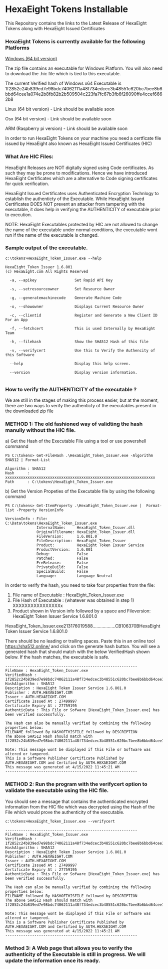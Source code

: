 # HexaEight Tokens Installable
This Repository contains the links to the Latest Release of HexaEight Tokens along with HexaEight Issued Certificates


### HexaEight Tokens is currently available for the following Platforms

[Windows (64 bit version)](https://www.hexaeight.com/downloads/win_x64/HexaEight_Token_Issuer_winx64.zip)

  The zip file contains an executable for Windows Platform. 
  You will also need to download the .hic file which is tied to this executable.
  
  The current Verified hash of Windows x64 Executable is 1f2852c24b839ed7e98bdc74062111a48f734edcec3b48551c620bc7bee8b6bbd64cee1a074e2b8fb82b2b509504c223fa7fc67b3fb6f26090ffe4ccef6662b8
  
  
Linux (64 bit version) - Link should be available soon

Osx (64 bit version) - Link should be available soon

ARM (Raspberry pi version) - Link should be available soon


In order to run HexaEight Tokens on your machine you need a certficate file issued by HexaEight also known as HexaEight Issued Certificates (HIC)

### What Are HIC Files:

HexaEight Releases are NOT digitally signed using Code certificates.  As such they may be prone to modifications.  Hence we have introduced HexaEight Certificates which are a alternative to Code signing certificates for quick verification.

HexaEight Issued Certificates uses Authenticated Encryption Technlogy to establish the authenticty of the Executable. While HexaEight Issued Certificates DOES NOT prevent an attacker from tampering with the executable, it does help in verifying the AUTHENTICITY of executable prior to execution.

NOTE: HexaEight Executables protected by HIC are not allowed to change the name of the executable under normal conditions, the executable wont run if the name of the executable is changed.

### Sample output of the executable.

```
c:\tokens>HexaEight_Token_Issuer.exe --help

HexaEight_Token_Issuer 1.6.801
(c) HexaEight.com All Rights Reserved

  -a, --apikey                 Set Rapid API Key

  -s, --setresourceowner       Set Resource Owner

  -g, --generatemachinecode    Generate Machine Code

  -o, --showowner              Displays Current Resource Owner

  -c, --clientid               Register and Generate a New Client ID For an App

  -f, --fetchcert              This is used Internally by HexaEight Team

  -h, --filehash               Show the SHA512 Hash of this file

  -v, --verifycert             Use this to Verify the Authencity of this Software

  --help                       Display this help screen.

  --version                    Display version information.
  
  ```
  
 
 ### How to verify the AUTHENTICITY of the executable ?
 
 We are still in the stages of making this process easier, but at the moment, there are two ways to verify the authenticty of the executables present in the downloaded zip file
 
### METHOD 1: The old fashioned way of validting the hash manully without the HIC file. 
 
a) Get the Hash of the Executable File using a tool or use powershell commannd 
    
```
PS C:\tokens> Get-FileHash .\HexaEight_Token_Issuer.exe -Algorithm SHA512 | Format-List

Algorithm : SHA512
Hash      : xxxxxxxxxxxxxxxxxxxxxxxxxxxxxxxxxxxxxxxxxxxxxxxxxxxxxxxxxxxxxxxxxxx
Path      : C:\tokens\HexaEight_Token_Issuer.exe
```

b) Get the Version Propeties of the Executable file by using the following command
    
```
PS C:\tokens> Get-ItemProperty .\HexaEight_Token_Issuer.exe |  Format-list -Property VersionInfo

VersionInfo : File:             C:\Data\tokens\HexaEight_Token_Issuer.exe
              InternalName:     HexaEight_Token_Issuer.dll
              OriginalFilename: HexaEight_Token_Issuer.dll
              FileVersion:      1.6.801.0
              FileDescription:  HexaEight_Token_Issuer
              Product:          HexaEight Token Issuer Service
              ProductVersion:   1.6.801
              Debug:            False
              Patched:          False
              PreRelease:       False
              PrivateBuild:     False
              SpecialBuild:     False
              Language:         Language Neutral
```

In order to verify the hash, you need to take four properties from the file: 

1. File name of Executable : HexaEight_Token_Issuer.exe
2. File Hash of Executable : (whatever was obtained in step 1) XXXXXXXXXXXXXXXXx
3. Product shown in Version info followed by a space and Fileversion: HexaEight Token Issuer Service 1.6.801.0

HexaEight_Token_Issuer.exe213176019588..................CB106370BHexaEight Token Issuer Service 1.6.801.0

There should be no leading or trailing spaces. Paste this in an online tool https://sha512.online/ and click on the generate hash button. You will see a generated  hash that should match with the below VerifiedHash shown below. If the hash matches, the executable is safe.

```
-----------------------------------------------------------
FileName : HexaEight_Token_Issuer.exe
VerifiedHash : 1f2852c24b839ed7e98bdc74062111a48f734edcec3b48551c620bc7bee8b6bbd64cee1a074e2b8fb82b2b509504c223fa7fc67b3fb6f26090ffe4ccef6662b8
HashAlgorithm : SHA512
Description : HexaEight Token Issuer Service 1.6.801.0
Publisher : AUTH.HEXAEIGHT.COM
Issuer : AUTH.HEXAEIGHT.COM
Certificate Issued At : 27499997
Certificate Expiry At : 27759195
AuthenticData : This File or Sofware [HexaEight_Token_Issuer.exe] has been verified successfully.

The Hash can also be manually verified by combining the following properties below:
FILENAME followed By HASHOFTHISFILE followed by DESCRIPTION
The above SHA512 Hash should match with 1f2852c24b839ed7e98bdc74062111a48f734edcec3b48551c620bc7bee8b6bbd64cee1a074e2b8fb82b2b509504c223fa7fc67b3fb6f26090ffe4ccef6662b8

Note: This message wont be displayed if this File or Software was altered or tampered.
This is a Software Publisher Certificate Published by AUTH.HEXAEIGHT.COM and Certified by AUTH.HEXAEIGHT.COM
This message was generated at 4/15/2022 11:45:21 AM
-----------------------------------------------------------
```

### METHOD 2: Run the program with the verifycert option to validate the executable using the HIC file.

You should see a message that contains the authenticated encrypted information from the HIC file which was decrypted using the Hash of the File which would prove the authenticity of the executable.

```
c:\tokens>HexaEight_Token_Issuer.exe --verifycert

-----------------------------------------------------------
FileName : HexaEight_Token_Issuer.exe
VerifiedHash : 1f2852c24b839ed7e98bdc74062111a48f734edcec3b48551c620bc7bee8b6bbd64cee1a074e2b8fb82b2b509504c223fa7fc67b3fb6f26090ffe4ccef6662b8
HashAlgorithm : SHA512
Description : HexaEight Token Issuer Service 1.6.801.0
Publisher : AUTH.HEXAEIGHT.COM
Issuer : AUTH.HEXAEIGHT.COM
Certificate Issued At : 27499997
Certificate Expiry At : 27759195
AuthenticData : This File or Sofware [HexaEight_Token_Issuer.exe] has been verified successfully.

The Hash can also be manually verified by combining the following properties below:
FILENAME followed By HASHOFTHISFILE followed by DESCRIPTION
The above SHA512 Hash should match with 1f2852c24b839ed7e98bdc74062111a48f734edcec3b48551c620bc7bee8b6bbd64cee1a074e2b8fb82b2b509504c223fa7fc67b3fb6f26090ffe4ccef6662b8

Note: This message wont be displayed if this File or Software was altered or tampered.
This is a Software Publisher Certificate Published by AUTH.HEXAEIGHT.COM and Certified by AUTH.HEXAEIGHT.COM
This message was generated at 4/15/2022 11:45:21 AM
-----------------------------------------------------------
```

### Method 3: A Web page that allows you to verify the authenticity of the Executable is still in progress. We will update the information once its ready.


 
